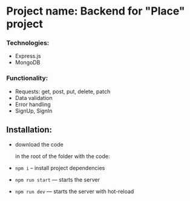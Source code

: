 # Project name: Backend for "Place" project 

### Technologies:
* Express.js
* MongoDB

### Functionality:
* Requests: get, post, put, delete, patch
* Data validation
* Error handling
* SignUp, SignIn

## Installation:
* download the code

   in the root of the folder with the code:
* `npm i` – install project dependencies
* `npm run start` — starts the server
* `npm run dev` — starts the server with hot-reload
